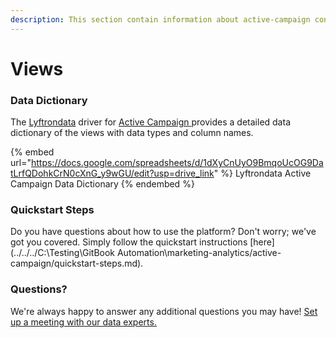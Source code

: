 ```yaml
---
description: This section contain information about active-campaign connector views information
---
```


# Views

### Data Dictionary

The [Lyftrondata](https://www.lyftrondata.com/) driver for [Active Campaign](https://www.lyftrondata.com/integration/marketing-analytics/active-campaign//)[ ](https://www.lyftrondata.com/integration/active-campaign/)provides a detailed data dictionary of the views with data types and column names.

{% embed url="https://docs.google.com/spreadsheets/d/1dXyCnUyO9BmqoUcOG9DatLrfQDohkCrN0cXnG_y9wGU/edit?usp=drive_link" %}
Lyftrondata Active Campaign Data Dictionary
{% endembed %}

### Quickstart Steps

Do you have questions about how to use the platform? Don't worry; we've got you covered. Simply follow the quickstart instructions [here](../../../C:\Testing\GitBook Automation\marketing-analytics/active-campaign/quickstart-steps.md).

### Questions? <a href="#questions" id="questions"></a>

We're always happy to answer any additional questions you may have! [Set up a meeting with our data experts.](https://www.lyftrondata.com/book-a-meeting/)


